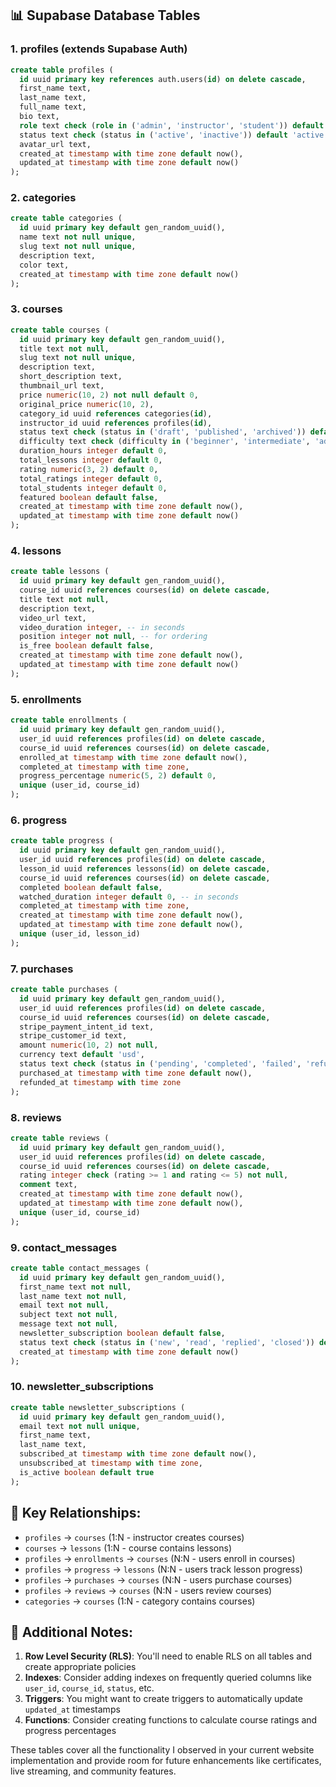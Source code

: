 ## 📊 Supabase Database Tables

### 1. **profiles** (extends Supabase Auth)

```sql
create table profiles (
  id uuid primary key references auth.users(id) on delete cascade,
  first_name text,
  last_name text,
  full_name text,
  bio text,
  role text check (role in ('admin', 'instructor', 'student')) default 'student',
  status text check (status in ('active', 'inactive')) default 'active',
  avatar_url text,
  created_at timestamp with time zone default now(),
  updated_at timestamp with time zone default now()
);

```

### 2. **categories**

```sql
create table categories (
  id uuid primary key default gen_random_uuid(),
  name text not null unique,
  slug text not null unique,
  description text,
  color text,
  created_at timestamp with time zone default now()
);

```

### 3. **courses**

```sql
create table courses (
  id uuid primary key default gen_random_uuid(),
  title text not null,
  slug text not null unique,
  description text,
  short_description text,
  thumbnail_url text,
  price numeric(10, 2) not null default 0,
  original_price numeric(10, 2),
  category_id uuid references categories(id),
  instructor_id uuid references profiles(id),
  status text check (status in ('draft', 'published', 'archived')) default 'draft',
  difficulty text check (difficulty in ('beginner', 'intermediate', 'advanced')) default 'beginner',
  duration_hours integer default 0,
  total_lessons integer default 0,
  rating numeric(3, 2) default 0,
  total_ratings integer default 0,
  total_students integer default 0,
  featured boolean default false,
  created_at timestamp with time zone default now(),
  updated_at timestamp with time zone default now()
);

```

### 4. **lessons**

```sql
create table lessons (
  id uuid primary key default gen_random_uuid(),
  course_id uuid references courses(id) on delete cascade,
  title text not null,
  description text,
  video_url text,
  video_duration integer, -- in seconds
  position integer not null, -- for ordering
  is_free boolean default false,
  created_at timestamp with time zone default now(),
  updated_at timestamp with time zone default now()
);

```

### 5. **enrollments**

```sql
create table enrollments (
  id uuid primary key default gen_random_uuid(),
  user_id uuid references profiles(id) on delete cascade,
  course_id uuid references courses(id) on delete cascade,
  enrolled_at timestamp with time zone default now(),
  completed_at timestamp with time zone,
  progress_percentage numeric(5, 2) default 0,
  unique (user_id, course_id)
);

```

### 6. **progress**

```sql
create table progress (
  id uuid primary key default gen_random_uuid(),
  user_id uuid references profiles(id) on delete cascade,
  lesson_id uuid references lessons(id) on delete cascade,
  course_id uuid references courses(id) on delete cascade,
  completed boolean default false,
  watched_duration integer default 0, -- in seconds
  completed_at timestamp with time zone,
  created_at timestamp with time zone default now(),
  updated_at timestamp with time zone default now(),
  unique (user_id, lesson_id)
);

```

### 7. **purchases**

```sql
create table purchases (
  id uuid primary key default gen_random_uuid(),
  user_id uuid references profiles(id) on delete cascade,
  course_id uuid references courses(id) on delete cascade,
  stripe_payment_intent_id text,
  stripe_customer_id text,
  amount numeric(10, 2) not null,
  currency text default 'usd',
  status text check (status in ('pending', 'completed', 'failed', 'refunded')) default 'pending',
  purchased_at timestamp with time zone default now(),
  refunded_at timestamp with time zone
);

```

### 8. **reviews**

```sql
create table reviews (
  id uuid primary key default gen_random_uuid(),
  user_id uuid references profiles(id) on delete cascade,
  course_id uuid references courses(id) on delete cascade,
  rating integer check (rating >= 1 and rating <= 5) not null,
  comment text,
  created_at timestamp with time zone default now(),
  updated_at timestamp with time zone default now(),
  unique (user_id, course_id)
);

```

### 9. **contact_messages**

```sql
create table contact_messages (
  id uuid primary key default gen_random_uuid(),
  first_name text not null,
  last_name text not null,
  email text not null,
  subject text not null,
  message text not null,
  newsletter_subscription boolean default false,
  status text check (status in ('new', 'read', 'replied', 'closed')) default 'new',
  created_at timestamp with time zone default now()
);

```

### 10. **newsletter_subscriptions**

```sql
create table newsletter_subscriptions (
  id uuid primary key default gen_random_uuid(),
  email text not null unique,
  first_name text,
  last_name text,
  subscribed_at timestamp with time zone default now(),
  unsubscribed_at timestamp with time zone,
  is_active boolean default true
);

```

## 🔗 Key Relationships:

- `profiles` → `courses` (1:N - instructor creates courses)
- `courses` → `lessons` (1:N - course contains lessons)
- `profiles` → `enrollments` → `courses` (N:N - users enroll in courses)
- `profiles` → `progress` → `lessons` (N:N - users track lesson progress)
- `profiles` → `purchases` → `courses` (N:N - users purchase courses)
- `profiles` → `reviews` → `courses` (N:N - users review courses)
- `categories` → `courses` (1:N - category contains courses)

## 📝 Additional Notes:

1. **Row Level Security (RLS)**: You'll need to enable RLS on all tables and create appropriate policies
2. **Indexes**: Consider adding indexes on frequently queried columns like `user_id`, `course_id`, `status`, etc.
3. **Triggers**: You might want to create triggers to automatically update `updated_at` timestamps
4. **Functions**: Consider creating functions to calculate course ratings and progress percentages

These tables cover all the functionality I observed in your current website implementation and provide room for future enhancements like certificates, live streaming, and community features.
